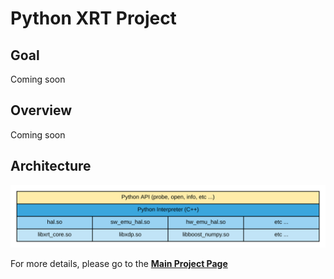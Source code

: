 # Python XRT Project

## Goal

Coming soon

## Overview

Coming soon

## Architecture

![architecture](/projects/python-xrt/asset/architecture.svg)

For more details, please go to the [**Main Project Page**](/projects/python-xrt/)